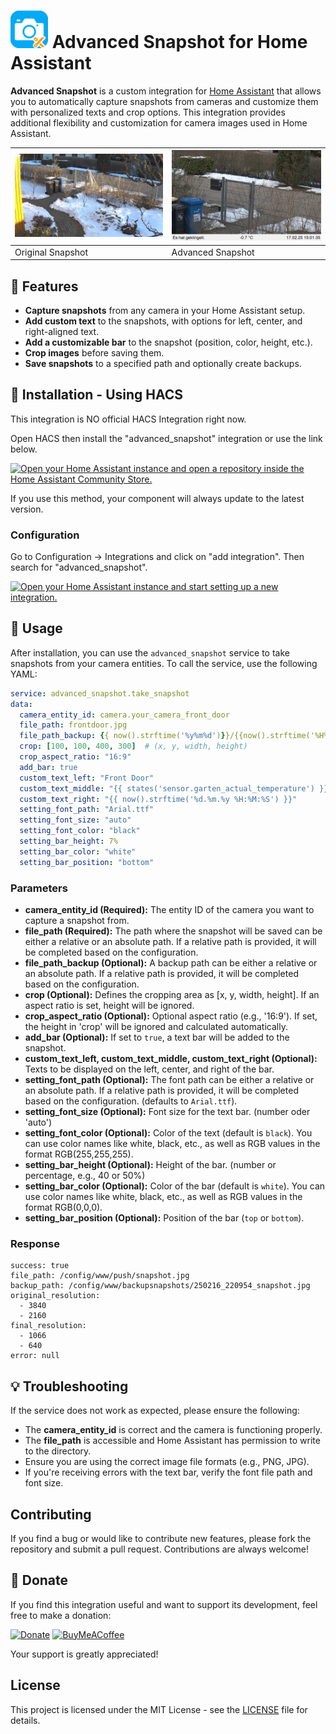# <img src="https://raw.githubusercontent.com/Phil7989/advanced_snapshot/refs/heads/main/images/icon.png" height="60"> Advanced Snapshot for Home Assistant

**Advanced Snapshot** is a custom integration for [Home Assistant](https://www.home-assistant.io/) that allows you to automatically capture snapshots from cameras and customize them with personalized texts and crop options. This integration provides additional flexibility and customization for camera images used in Home Assistant.

| <img src="https://github.com/Phil7989/advanced_snapshot/blob/main/images/original.jpg" alt="Original Snapshot" width="500"> | <img src="https://github.com/Phil7989/advanced_snapshot/blob/main/images/advancedsnapshot.jpg" alt="Advanced Snapshot" width="500"> |
|-----------------------------|-----------------------------|
| Original Snapshot           | Advanced Snapshot           |

## 🚀 Features

- **Capture snapshots** from any camera in your Home Assistant setup.
- **Add custom text** to the snapshots, with options for left, center, and right-aligned text.
- **Add a customizable bar** to the snapshot (position, color, height, etc.).
- **Crop images** before saving them.
- **Save snapshots** to a specified path and optionally create backups.

## 🔧 Installation - Using HACS

This integration is NO official HACS Integration right now.

Open HACS then install the "advanced_snapshot" integration or use the link below.

[![Open your Home Assistant instance and open a repository inside the Home Assistant Community Store.](https://my.home-assistant.io/badges/hacs_repository.svg)](https://my.home-assistant.io/redirect/hacs_repository/?owner=Phil7989&repository=advanced_snapshot&category=integration)

If you use this method, your component will always update to the latest version.

### Configuration

Go to Configuration -> Integrations and click on "add integration". Then search for "advanced_snapshot".

[![Open your Home Assistant instance and start setting up a new integration.](https://my.home-assistant.io/badges/config_flow_start.svg)](https://my.home-assistant.io/redirect/config_flow_start/?domain=advanced_snapshot)

## 🔧 Usage

After installation, you can use the `advanced_snapshot` service to take snapshots from your camera entities. To call the service, use the following YAML:

```yaml
service: advanced_snapshot.take_snapshot
data:
  camera_entity_id: camera.your_camera_front_door
  file_path: frontdoor.jpg
  file_path_backup: {{ now().strftime('%y%m%d')}}/{{now().strftime('%H%M%S')}}_frontdoor.jpg
  crop: [100, 100, 400, 300]  # (x, y, width, height)
  crop_aspect_ratio: "16:9"
  add_bar: true
  custom_text_left: "Front Door"
  custom_text_middle: "{{ states('sensor.garten_actual_temperature') }} °C"
  custom_text_right: "{{ now().strftime('%d.%m.%y %H:%M:%S') }}"
  setting_font_path: "Arial.ttf"
  setting_font_size: "auto"
  setting_font_color: "black"
  setting_bar_height: 7%
  setting_bar_color: "white"
  setting_bar_position: "bottom"
```

### Parameters

- **camera_entity_id (Required):** The entity ID of the camera you want to capture a snapshot from.
- **file_path (Required):** The path where the snapshot will be saved can be either a relative or an absolute path. If a relative path is provided, it will be completed based on the configuration.
- **file_path_backup (Optional):** A backup path can be either a relative or an absolute path. If a relative path is provided, it will be completed based on the configuration.
- **crop (Optional):** Defines the cropping area as [x, y, width, height]. If an aspect ratio is set, height will be ignored.
- **crop_aspect_ratio (Optional):** Optional aspect ratio (e.g., '16:9'). If set, the height in 'crop' will be ignored and calculated automatically.
- **add_bar (Optional):** If set to `true`, a text bar will be added to the snapshot.
- **custom_text_left, custom_text_middle, custom_text_right (Optional):** Texts to be displayed on the left, center, and right of the bar.
- **setting_font_path (Optional):** The font path can be either a relative or an absolute path. If a relative path is provided, it will be completed based on the configuration. (defaults to `Arial.ttf`).
- **setting_font_size (Optional):** Font size for the text bar. (number oder 'auto')
- **setting_font_color (Optional):** Color of the text (default is `black`). You can use color names like white, black, etc., as well as RGB values in the format RGB(255,255,255).
- **setting_bar_height (Optional):** Height of the bar. (number or percentage, e.g., 40 or 50%)
- **setting_bar_color (Optional):** Color of the bar (default is `white`). You can use color names like white, black, etc., as well as RGB values in the format RGB(0,0,0).
- **setting_bar_position (Optional):** Position of the bar (`top` or `bottom`).

### Response

```
success: true
file_path: /config/www/push/snapshot.jpg
backup_path: /config/www/backupsnapshots/250216_220954_snapshot.jpg
original_resolution:
  - 3840
  - 2160
final_resolution:
  - 1066
  - 640
error: null
```

## 💡 Troubleshooting

If the service does not work as expected, please ensure the following:

- The **camera_entity_id** is correct and the camera is functioning properly.
- The **file_path** is accessible and Home Assistant has permission to write to the directory.
- Ensure you are using the correct image file formats (e.g., PNG, JPG).
- If you're receiving errors with the text bar, verify the font file path and font size.

## Contributing

If you find a bug or would like to contribute new features, please fork the repository and submit a pull request. Contributions are always welcome!

## 🙏 Donate

If you find this integration useful and want to support its development, feel free to make a donation:

[![Donate](https://img.shields.io/badge/Donate-PayPal-blue)](https://paypal.me/PhilippArnold89)
<a href='https://www.buymeacoffee.com/56xsp4m6sxy'><img src="https://cdn.buymeacoffee.com/buttons/v2/default-yellow.png" alt="BuyMeACoffee" width="80" style="width:80px; height:auto;"></a>

Your support is greatly appreciated!

## License

This project is licensed under the MIT License - see the [LICENSE](LICENSE) file for details.

